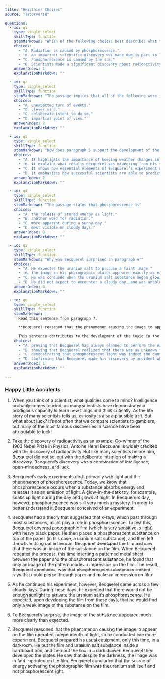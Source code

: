 ```yaml
---
title: "Healthier Choices"
source: "Tutorverse"

questions:
  - id: q1
    type: single_select
    skillType: function
    stemMarkdown: "Which of the following choices best describes what the passage is about?"
    choices:
      - "A. Radiation is caused by phosphorescence."
      - "B. An important scientific discovery was made due in part to luck."
      - "C. Phosphorescence is caused by the sun."
      - "D. Scientists made a significant discovery about radioactivity."
    answerIndex: 1
    explanationMarkdown: ""

  - id: q2
    type: single_select
    skillType: function
    stemMarkdown: "The passage implies that all of the following were important to or used in the discovery of radiation **except** for a(n)"
    choices:
      - "A. unexpected turn of events."
      - "B. clever mind."
      - "C. deliberate intent to do so."
      - "D. impartial point of view."
    answerIndex: 2
    explanationMarkdown: ""

  - id: q3
    type: single_select
    skillType: function
    stemMarkdown: "How does paragraph 5 support the development of the central idea?"
    choices:
      - "A. It highlights the importance of keeping weather changes in mind when designing experiments."
      - "B. It explains what results Becquerel was expecting from his scientific experiment."
      - "C. It shows how essential elements of Becquerel’s experiment were unplanned."
      - "D. It emphasizes how successful scientists are able to predict the results of their experiments."
    answerIndex: 2
    explanationMarkdown: ""

  - id: q4
    type: single_select
    skillType: function
    stemMarkdown: "The passage states that phosphorescence is"
    choices:
      - "A. the release of stored energy as light."
      - "B. another word for radiation."
      - "C. more apparent during a sunny day."
      - "D. most visible on cloudy days."
    answerIndex: 0
    explanationMarkdown: ""

  - id: q5
    type: single_select
    skillType: function
    stemMarkdown: "Why was Becquerel surprised in paragraph 6?"
    choices:
      - "A. He expected the uranium salt to produce a faint image."
      - "B. The image on his photographic plates appeared exactly as expected."
      - "C. He was confused when the uranium salt substance began glowing brightly during the day."
      - "D. He did not expect to encounter a cloudy day, and was unable to continue his experiments that day."
    answerIndex: 0
    explanationMarkdown: ""

  - id: q6
    type: single_select
    skillType: function
    stemMarkdown: |
      Read this sentence from paragraph 7.

      **Becquerel reasoned that the phenomenon causing the image to appear on the film operated independently of light, so he conducted one more experiment.**

      This sentence contributes to the development of the topic in the passage mainly by
    choices:
      - "A. proving that Becquerel had always planned to perform the experiment of putting the film and uranium salt substance inside a cardboard box."
      - "B. showing that Becquerel realized that there was an unknown force at work and needed to test a new idea."
      - "C. demonstrating that phosphorescent light was indeed the cause of the images being captured on the film."
      - "D. confirming that Becquerel made his discovery by accident while conducting an experiment to prove something else."
    answerIndex: 1
    explanationMarkdown: ""

---
```


### Happy Little Accidents

1. When you think of a scientist, what qualities come to mind? Intelligence probably comes to mind, as many scientists have demonstrated a prodigious capacity to learn new things and think critically. As the life story of many scientists tells us, curiosity is also a plausible trait. But what about luck? It’s not often that we compare scientists to gamblers, but many of the most famous discoveries in science have been attributable to luck!

2. Take the discovery of radioactivity as an example. Co-winner of the 1903 Nobel Prize in Physics, Antoine Henri Becquerel is widely credited with the discovery of radioactivity. But like many scientists before him, Becquerel did not set out with the deliberate intention of making a discovery. Becquerel’s discovery was a combination of intelligence, open-mindedness, and luck.

3. Becquerel’s early experiments dealt primarily with light and the phenomenon of phosphorescence. Today, we know that phosphorescence occurs when a substance absorbs energy and releases it as an emission of light. A glow-in-the-dark toy, for example, soaks up light during the day and glows at night. In Becquerel’s day, however, phosphorescence was still very much a mystery. In order to better understand it, Becquerel conceived of an experiment.

4. Becquerel had a theory that suggested that x-rays, which pass through most substances, might play a role in phosphorescence. To test this, Becquerel covered photographic film (which is very sensitive to light) with heavy black paper. He then placed a phosphorescent substance on top of the paper (in this case, a uranium salt substance), and then left the whole thing out in the sun. Becquerel developed the film and saw that there was an image of the substance on the film. When Becquerel repeated the process, this time inserting a patterned metal sheet between the paper and the phosphorescent substance, he found that only an image of the pattern made an impression on the film. The result, Becquerel concluded, was that phosphorescent substances emitted rays that could pierce through paper and make an impression on film.

5. As he continued his experiment, however, Becquerel came across a few cloudy days. During these days, he expected that there would not be enough sunlight to activate the uranium salt’s phosphorescence. He expected, upon developing the film from these days, that he would find only a weak image of the substance on the film.

6. To Becquerel’s surprise, the image of the substance appeared much more clearly than expected.

7. Becquerel reasoned that the phenomenon causing the image to appear on the film operated independently of light, so he conducted one more experiment. Becquerel prepared his usual equipment, only this time, in a darkroom. He put the film and uranium salt substance inside a cardboard box, and then put the box in a dark drawer. Becquerel then developed the plates. He saw that despite the darkness, the image was in fact imprinted on the film. Becquerel concluded that the source of energy activating the photographic film was the uranium salt itself and not phosphorescent light.